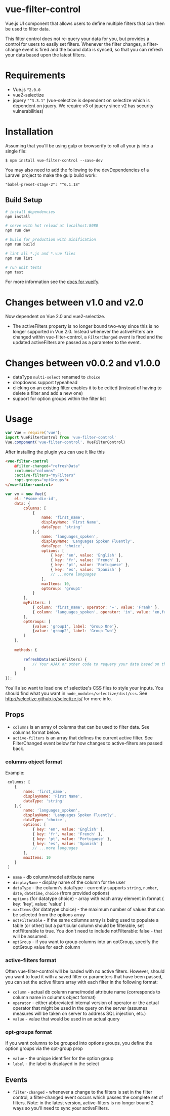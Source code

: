 # vue-filter-control
Vue.js UI component that allows users to define multiple filters that can then be used to filter data.

This filter control does not re-query your data for you, but provides a control for users to easily set filters. Whenever the filter changes, a filter-change event is fired and the bound data is synced, so that you can refresh your data based upon the latest filters. 

# Requirements

- Vue.js ^`2.0.0`
- vue2-selectize
- jquery `"^3.3.1"` (vue-selectize is dependent on selectize which is dependent on jquery. We require v3 of jquery since v2 has security vulnerabilities) 


# Installation
Assuming that you'll be using gulp or browserify to roll all your js into a single file:
 
```shell
$ npm install vue-filter-control --save-dev
```

You may also need to add the following to the devDependencies of a Laravel project to make the gulp build work:
``` 
"babel-preset-stage-2": "^6.1.18"
```

## Build Setup

``` bash
# install dependencies
npm install

# serve with hot reload at localhost:8080
npm run dev

# build for production with minification
npm run build

# lint all *.js and *.vue files
npm run lint

# run unit tests
npm test
```

For more information see the [docs for vueify](https://github.com/vuejs/vueify).

# Changes between v1.0 and v2.0

Now dependent on Vue 2.0 and vue2-selectize.

* The activeFilters property is no longer bound two-way since this is no longer supported in Vue 2.0. Instead whenever the activeFilters are changed within vue-filter-control, a `FilterChanged` event is fired and the updated activeFilters are passed as a parameter to the event.

# Changes between v0.0.2 and v1.0.0

* dataType `multi-select` renamed to `choice`
* dropdowns support typeahead
* clicking on an existing filter enables it to be edited (instead of having to delete a filter and add a new one)
* support for option groups within the filter list

# Usage

```javascript
var Vue = require('vue');
import VueFilterControl from 'vue-filter-control'
Vue.component('vue-filter-control', VueFilterControl)
```

After installing the plugin you can use it like this

```html
<vue-filter-control
    @filter-changed="refreshData"
    :columns="columns"
    :active-filters="myFilters"
    :opt-groups="optGroups">
</vue-filter-control>
```

```javascript
var vm = new Vue({
    el: '#some-div-id',
    data: {
        columns: [ 
            {
                name: 'first_name', 
                displayName: 'First Name',
                dataType: 'string'    
            },{
                name: 'languages_spoken',
                displayName: 'Languages Spoken Fluently',
                dataType: 'choice',
                options: [
                    { key: 'en', value: 'English' },
                    { key: 'fr', value: 'French' },
                    { key: 'pt', value: 'Portuguese' },
                    { key: 'es', value: 'Spanish' }
                    // ...more languages
                ],
                maxItems: 10,
                optGroup: 'group1'
            }    
        ],
        myFilters: [
            { column: 'first_name', operator: '=', value: 'Frank' },
            { column: 'languages_spoken', operator: 'in', value: 'en,fr' }
        ],
        optGroups: [
            {value: 'group1', label: 'Group One'},
            {value: 'group2', label: 'Group Two'}            
        ]
    },
    
    methods: {
      
        refreshData(activeFilters) {
            // Your AJAX or other code to requery your data based on the latest filters
        }
    }
});
```

You'll also want to load one of selectize's CSS files to style your inputs. You should find what you want in `node_modules/selectize/dist/css`. See http://selectize.github.io/selectize.js/ for more info. 

## Props

- `columns` is an array of columns that can be used to filter data. See columns format below.
- `active-filters` is an array that defines the current active filter. See FilterChanged event below for how changes to active-filters are passed back.

### columns object format

Example:
```javascript
 columns: [ 
    {
        name: 'first_name', 
        displayName: 'First Name',
        dataType: 'string'    
    },{
        name: 'languages_spoken',
        displayName: 'Languages Spoken Fluently',
        dataType: 'choice',
        options: [
            { key: 'en', value: 'English' },
            { key: 'fr', value: 'French' },
            { key: 'pt', value: 'Portuguese' },
            { key: 'es', value: 'Spanish' }
            // ...more languages
        ],
        maxItems: 10            
    }    
 ]
```

 - `name` - db column/model attribute name
 - `displayName` - display name of the column for the user
 - `dataType` - the column's dataType - currently supports `string`, `number`, `date`, `datetime`, `choice` (from provided options)
 - `options` (for datatype choice) - array with each array element in format { key: 'key', value: 'value' }
 - `maxItems` (for datatype choice) - the maximum number of values that can be selected from the options array
 - `notFilterable` - if the same columns array is being used to populate a table (or other) but a particular column should be filterable, set notFilterable to true. You don't need to include notFilterable: false - that will be assumed.
 - `optGroup` - if you want to group columns into an optGroup, specify the optGroup value for each column

### active-filters format

Often vue-filter-control will be loaded with no active filters. However, should you want to load it with a saved filter or parameters that have been passed, you can set the active filters array with each filter in the following format:

 - `column` - actual db column name/model attribute name (corresponds to column name in columns object format) 
 - `operator` - either abbreviated internal version of operator or the actual operator that might be used in the query on the server (assumes measures will be taken on server to address SQL injection, etc.) 
 - `value` - value that would be used in an actual query

### opt-groups format

If you want columns to be grouped into options groups, you define the option groups via the opt-group prop
 - `value` - the unique identifier for the option group
 - `label` - the label is displayed in the select

## Events

 - `filter-changed` - whenever a change to the filters is set in the filter control, a filter-changed event occurs which passes the complete set of filters. Note: in the latest version, active-filters is no longer bound 2 ways so you'll need to sync your activeFilters.  
 